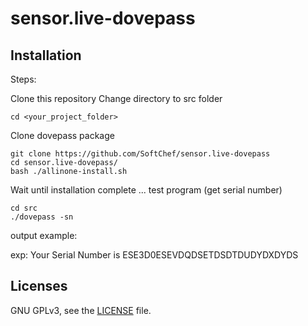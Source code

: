 # sensor.live-dovepass

## Installation

Steps:

Clone this repository
Change directory to src folder
```
cd <your_project_folder>
```
Clone dovepass package
```
git clone https://github.com/SoftChef/sensor.live-dovepass
cd sensor.live-dovepass/
bash ./allinone-install.sh
```
Wait until installation complete ...
test program (get serial number)
```
cd src
./dovepass -sn
```
output example:

exp: Your Serial Number is ESE3D0ESEVDQDSETDSDTDUDYDXDYDS

## Licenses

GNU GPLv3, see the [LICENSE](./LICENSE) file.
